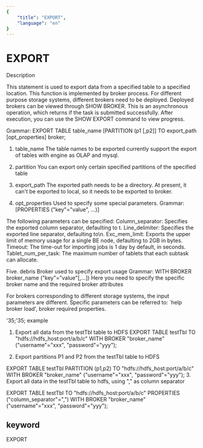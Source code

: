```yaml
---
{
    "title": "EXPORT",
    "language": "en"
}
---
```


# EXPORT
Description

This statement is used to export data from a specified table to a specified location.
This function is implemented by broker process. For different purpose storage systems, different brokers need to be deployed. Deployed brokers can be viewed through SHOW BROKER.
This is an asynchronous operation, which returns if the task is submitted successfully. After execution, you can use the SHOW EXPORT command to view progress.

Grammar:
EXPORT TABLE table_name
[PARTITION (p1 [,p2]]
TO export_path
[opt_properties]
broker;

1. table_name
The table names to be exported currently support the export of tables with engine as OLAP and mysql.

2. partition
You can export only certain specified partitions of the specified table

3. export_path
The exported path needs to be a directory. At present, it can't be exported to local, so it needs to be exported to broker.

4. opt_properties
Used to specify some special parameters.
Grammar:
[PROPERTIES ("key"="value", ...)]

The following parameters can be specified:
Column_separator: Specifies the exported column separator, defaulting to t.
Line_delimiter: Specifies the exported line separator, defaulting to\n.
Exc_mem_limit: Exports the upper limit of memory usage for a single BE node, defaulting to 2GB in bytes.
Timeout: The time-out for importing jobs is 1 day by default, in seconds.
Tablet_num_per_task: The maximum number of tablets that each subtask can allocate.

Five. debris
Broker used to specify export usage
Grammar:
WITH BROKER broker_name ("key"="value"[,...])
Here you need to specify the specific broker name and the required broker attributes

For brokers corresponding to different storage systems, the input parameters are different. Specific parameters can be referred to: `help broker load', broker required properties.

'35;'35; example

1. Export all data from the testTbl table to HDFS
EXPORT TABLE testTbl TO "hdfs://hdfs_host:port/a/b/c" WITH BROKER "broker_name" ("username"="xxx", "password"="yyy");

2. Export partitions P1 and P2 from the testTbl table to HDFS

EXPORT TABLE testTbl PARTITION (p1,p2) TO "hdfs://hdfs_host:port/a/b/c" WITH BROKER "broker_name" ("username"="xxx", "password"="yyy");
3. Export all data in the testTbl table to hdfs, using "," as column separator

EXPORT TABLE testTbl TO "hdfs://hdfs_host:port/a/b/c" PROPERTIES ("column_separator"=",") WITH BROKER "broker_name" ("username"="xxx", "password"="yyy");

## keyword
EXPORT
